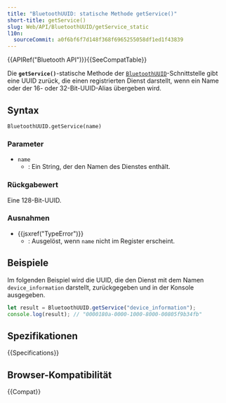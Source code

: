 ```yaml
---
title: "BluetoothUUID: statische Methode getService()"
short-title: getService()
slug: Web/API/BluetoothUUID/getService_static
l10n:
  sourceCommit: a0f6bf6f7d148f368f6965255058df1ed1f43839
---
```


{{APIRef("Bluetooth API")}}{{SeeCompatTable}}

Die **`getService()`**-statische Methode der [`BluetoothUUID`](/de/docs/Web/API/BluetoothUUID)-Schnittstelle gibt eine UUID zurück, die einen registrierten Dienst darstellt, wenn ein Name oder der 16- oder 32-Bit-UUID-Alias übergeben wird.

## Syntax

```js-nolint
BluetoothUUID.getService(name)
```

### Parameter

- `name`
  - : Ein String, der den Namen des Dienstes enthält.

### Rückgabewert

Eine 128-Bit-UUID.

### Ausnahmen

- {{jsxref("TypeError")}}
  - : Ausgelöst, wenn `name` nicht im Register erscheint.

## Beispiele

Im folgenden Beispiel wird die UUID, die den Dienst mit dem Namen `device_information` darstellt, zurückgegeben und in der Konsole ausgegeben.

```js
let result = BluetoothUUID.getService("device_information");
console.log(result); // "0000180a-0000-1000-8000-00805f9b34fb"
```

## Spezifikationen

{{Specifications}}

## Browser-Kompatibilität

{{Compat}}

